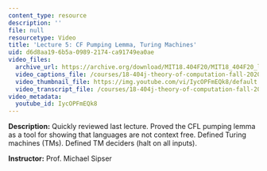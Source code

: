```yaml
---
content_type: resource
description: ''
file: null
resourcetype: Video
title: 'Lecture 5: CF Pumping Lemma, Turing Machines'
uid: d6d8aa19-6b5a-0989-2174-ca91749ea0ae
video_files:
  archive_url: https://archive.org/download/MIT18.404F20/MIT18_404F20_lec05_300k.mp4
  video_captions_file: /courses/18-404j-theory-of-computation-fall-2020/9c54d4ad273b5c0281174d1948053324_IycOPFmEQk8.vtt
  video_thumbnail_file: https://img.youtube.com/vi/IycOPFmEQk8/default.jpg
  video_transcript_file: /courses/18-404j-theory-of-computation-fall-2020/12409362e93748137502be876e72f9b3_IycOPFmEQk8.pdf
video_metadata:
  youtube_id: IycOPFmEQk8
---
```


**Description:** Quickly reviewed last lecture. Proved the CFL pumping lemma as a tool for showing that languages are not context free. Defined Turing machines (TMs). Defined TM deciders (halt on all inputs).

**Instructor:** Prof. Michael Sipser